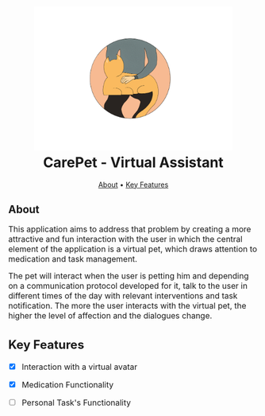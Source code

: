 <h1 align="center">
  <a name="logo" href="https://github.com/Silvarini/CarePet"><img src="https://github.com/Silvarini/CarePet/blob/main/img/logo_carepet.PNG" alt="CarePet Logo" width="400"></a>
  <br>
  CarePet - Virtual Assistant
</h1>

</div>

<p align="center">
  <a href="#about">About</a> • <a href="#key-features">Key Features</a>
</p>

## About
<p><font size="3">
This application aims to address that problem by creating a more attractive and fun interaction with the user in which the central element of the application is a virtual pet, which draws attention to medication and task management. 
  
The pet will interact when the user is petting him and depending on a communication protocol developed for it, talk to the user in different times of the day with relevant interventions and task notification. The more the user interacts with the virtual pet, the higher the level of affection and the dialogues change.</p>
  
## Key Features

- [X]  Interaction with a virtual avatar 
- [X]  Medication Functionality  
- [ ]  Personal Task's Functionality  

 
